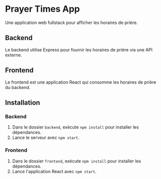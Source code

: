 # Prayer Times App

Une application web fullstack pour afficher les horaires de prière.

## Backend

Le backend utilise Express pour fournir les horaires de prière via une API externe.

## Frontend

Le frontend est une application React qui consomme les horaires de prière du backend.

## Installation

### Backend

1. Dans le dossier `backend`, exécute `npm install` pour installer les dépendances.
2. Lance le serveur avec `npm start`.

### Frontend

1. Dans le dossier `frontend`, exécute `npm install` pour installer les dépendances.
2. Lance l'application React avec `npm start`.
